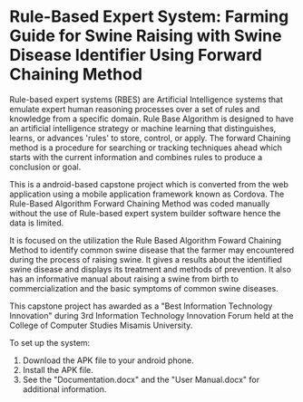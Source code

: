 # Rule-Based Expert System: Farming Guide for Swine Raising with Swine Disease Identifier Using Forward Chaining Method
Rule-based expert systems (RBES) are Artificial Intelligence systems that emulate expert human reasoning processes over a set of rules and knowledge from a specific domain. Rule Base Algorithm is designed to have an artificial intelligence strategy or machine learning that distinguishes, learns, or advances 'rules' to store, control, or apply. The forward Chaining method is a procedure for searching or tracking techniques ahead which starts with the current information and combines rules to produce a conclusion or goal. 

This is a android-based capstone project which is converted from the web application using a mobile application framework known as Cordova. The Rule-Based Algorithm Forward Chaining Method was coded manually without the use of Rule-based expert system builder software hence the data is limited.

It is focused on the utilization the Rule Based Algorithm Foward Chaining Method to identify common swine disease that the farmer may encountered during the process of raising swine. It gives a results about the identified swine disease and displays its treatment and methods of prevention. It also has an informative manual about raising a swine from birth to commercialization and the basic symptoms of common swine diseases. 

This capstone project has awarded as a "Best Information Technology Innovation" during 3rd Information Technology Innovation Forum held at the College of Computer Studies Misamis University.

To set up the system:
1. Download the APK file to your android phone.
2. Install the APK file.
3. See the "Documentation.docx" and the "User Manual.docx" for additional information.

